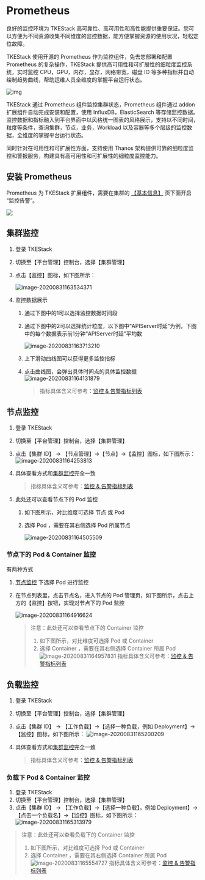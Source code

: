 # Prometheus

良好的监控环境为 TKEStack 高可靠性、高可用性和高性能提供重要保证。您可以方便为不同资源收集不同维度的监控数据，能方便掌握资源的使用状况，轻松定位故障。

TKEStack 使用开源的 Prometheus 作为监控组件，免去您部署和配置 Prometheus 的复杂操作，TKEStack 提供高可用性和可扩展性的细粒度监控系统，实时监控 CPU，GPU，内存，显存，网络带宽，磁盘 IO 等多种指标并自动绘制趋势曲线，帮助运维人员全维度的掌握平台运行状态。



![img](../../../images/1588923649_45_w2536_h1362.png)

TKEStack 通过 Prometheus 组件监控集群状态，Prometheus 组件通过 addon 扩展组件自动完成安装和配置，使用 InfluxDB，ElasticSearch 等存储监控数据。监控数据和指标融入到平台界面中以风格统一图表的风格展示，支持以不同时间，粒度等条件，查询集群，节点，业务，Workload 以及容器等多个层级的监控数据，全维度的掌握平台运行状态。

同时针对在可用性和可扩展性方面，支持使用 Thanos 架构提供可靠的细粒度监控和警报服务，构建具有高可用性和可扩展性的细粒度监控能力。

## 安装 Prometheus

Prometheus 为 TKEStack 扩展组件，需要在集群的 [【基本信息】](../products/platform/cluster.md#基本信息) 页下面开启 “监控告警”。

![](../../../images/basicinformation.png)

## 集群监控

1. 登录 TKEStack

2. 切换至【平台管理】控制台，选择【集群管理】

3. 点击【监控】图标，如下图所示： 

   ![image-20200831163534371](../../../images/image-20200831163534371.png)

4. 监控数据展示
   1. 通过下图中的1可以选择监控数据时间段
   
   2. 通过下图中的2可以选择统计粒度，以下图中“APIServer时延”为例，下图中的每个数据表示前1分钟“APIServer时延”平均数
   
      ![image-20200831163713210](../../../images/image-20200831163713210.png)
   
   3. 上下滑动曲线图可以获得更多监控指标
   
   4. 点击曲线图，会弹出具体时间点的具体监控数据
      ![image-20200831164131879](../../../images/image-20200831164131879.png)
      
      > 指标具体含义可参考：[监控 & 告警指标列表](../FAQ/Platform/alert&monitor-metrics.md)
   

## 节点监控

1. 登录 TKEStack

2. 切换至【平台管理】控制台，选择【集群管理】

3. 点击【集群 ID】 -> 【节点管理】->【节点】->【监控】图标，如下图所示： 
   ![image-20200831164253813](../../../images/image-20200831164253813.png)

4. 具体查看方式和[集群监控](#集群监控)完全一致
   
   > 指标具体含义可参考：[监控 & 告警指标列表](../FAQ/Platform/alert&monitor-metrics.md)
5. 此处还可以查看节点下的 Pod 监控
   1. 如下图所示，对比维度可选择 节点 或 Pod
   
   2. 选择 Pod ，需要在其右侧选择 Pod 所属节点
   
      ![image-20200831164505509](../../../images/image-20200831164505509.png)

### 节点下的 Pod & Container 监控

有两种方式

1. [节点监控](#节点监控) 下选择 Pod 进行监控

2. 在节点列表里，点击节点名，进入节点的 Pod 管理页，如下图所示，点击上方的【监控】按钮，实现对节点下的 Pod 监控

   ![image-20200831164916624](../../../images/image-20200831164916624.png)

   > 注意：此处还可以查看节点下的 Container 监控
   >
   > 1. 如下图所示，对比维度可选择 Pod 或 Container
   > 2. 选择 Container ，需要在其右侧选择 Container 所属 Pod
	 ![image-20200831164957831](../../../images/image-20200831164957831.png)
   > 指标具体含义可参考：[监控 & 告警指标列表](../FAQ/Platform/alert&monitor-metrics.md)

## 负载监控

1. 登录 TKEStack
2. 切换至【平台管理】控制台，选择【集群管理】
3. 点击【集群 ID】 -> 【工作负载】->【选择一种负载，例如 Deployment】->【监控】图标，如下图所示： 
   ![image-20200831165200209](../../../images/image-20200831165200209.png)

4. 具体查看方式和[集群监控](#集群监控)完全一致
   
   > 指标具体含义可参考：[监控 & 告警指标列表](../FAQ/Platform/alert&monitor-metrics.md)

### 负载下 Pod & Container 监控

1. 登录 TKEStack
2. 切换至【平台管理】控制台，选择【集群管理】
3. 点击【集群 ID】 -> 【工作负载】->【选择一种负载】，例如 Deployment】->【点击一个负载名】->【监控】图标，如下图所示：
   ![image-20200831165313979](../../../images/image-20200831165313979.png)

> 注意：此处还可以查看负载下的 Container 监控
>
> 1. 如下图所示，对比维度可选择  Pod 或 Container
> 2. 选择 Container ，需要在其右侧选择 Container 所属 Pod
> ![image-20200831165554727](../../../images/image-20200831165554727.png)
> 指标具体含义可参考：[监控 & 告警指标列表](../FAQ/Platform/alert&monitor-metrics.md)